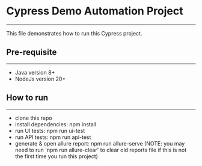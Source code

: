 # Cypress Demo Automation Project
---
This file demonstrates how to run this Cypress project.

## Pre-requisite
---
- Java version 8+
- NodeJs version 20+
  
## How to run
---
- clone this repo
- install dependencies: npm install
- run UI tests: npm run ui-test
- run API tests: npm run api-test
- generate & open allure report: npm run allure-serve (NOTE: you may need to run 'npm run allure-clear' to clear old reports file if this is not the first time you run this project)
